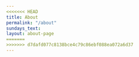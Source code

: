 ```yaml
---
<<<<<<< HEAD
title: About
permalink: "/about"
sundays_text:
layout: about-page
=======
>>>>>>> d7dafd077c8138bce4c79c86ebf088ea072a6d37
---
```

